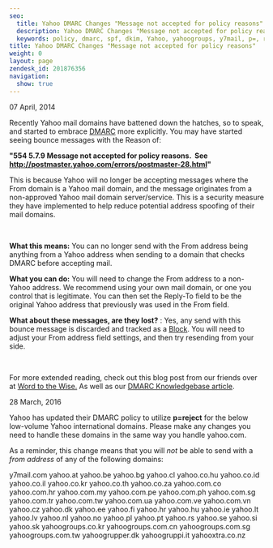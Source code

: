 ```yaml
---
seo:
  title: Yahoo DMARC Changes "Message not accepted for policy reasons"
  description: Yahoo DMARC Changes "Message not accepted for policy reasons"
  keywords: policy, dmarc, spf, dkim, Yahoo, yahoogroups, y7mail, p=, reject, p=reject
title: Yahoo DMARC Changes "Message not accepted for policy reasons"
weight: 0
layout: page
zendesk_id: 201876356
navigation:
  show: true
---
```


07 April, 2014

Recently Yahoo mail domains have battened down the hatches, so to speak, and started to embrace [DMARC](http://sendgrid.com/blog/dmarc-domain-based-message-authentication-reporting-conformance/) more explicitly.&nbsp;You may have started seeing bounce messages with the Reason of:

**"554 5.7.9 Message not accepted for policy reasons. &nbsp;See http://postmaster.yahoo.com/errors/postmaster-28.html" &nbsp;**

This is because Yahoo will no longer be accepting messages where the From domain is a Yahoo mail domain, and the message originates from a non-approved Yahoo mail domain server/service. This is a security measure they have implemented to help reduce potential address spoofing of their mail domains.&nbsp;

&nbsp;

**What this means:** You can no longer send with the From address being anything from a Yahoo address when sending to a domain that checks DMARC before accepting mail.&nbsp;

**What you can do:** You will need to change the From address to a non-Yahoo address. We recommend using your own mail domain, or one you control that is legitimate. You can then set the Reply-To field to be the original Yahoo address that previously was used in the From field.&nbsp;

**What about these messages, are they lost?** : Yes, any send with this bounce message is discarded and tracked as a [Block](http://sendgrid.com/blocks). You will need to adjust your From address field settings, and then try resending from your side.

&nbsp;

For more extended reading, check out this blog post from our friends over at [Word to the Wise.](https://wordtothewise.com/2014/04/brief-dmarc-primer/)&nbsp;As well as our [DMARC Knowledgebase article](https://sendgrid.zendesk.com/hc/en-us/articles/200182958-Everything-about-DMARC-).



28 March, 2016

Yahoo has updated their DMARC policy to utilize **p=reject** for the below low-volume Yahoo international domains. Please make any changes you need to handle these domains in the same way you handle yahoo.com. 

As a reminder, this change means that you will _not_ be able to send with a _from address_ of any of the following domains:

y7mail.com
yahoo.at
yahoo.be
yahoo.bg
yahoo.cl
yahoo.co.hu
yahoo.co.id
yahoo.co.il
yahoo.co.kr
yahoo.co.th
yahoo.co.za
yahoo.com.co
yahoo.com.hr
yahoo.com.my
yahoo.com.pe
yahoo.com.ph
yahoo.com.sg
yahoo.com.tr
yahoo.com.tw
yahoo.com.ua
yahoo.com.ve
yahoo.com.vn
yahoo.cz
yahoo.dk
yahoo.ee
yahoo.fi
yahoo.hr
yahoo.hu
yahoo.ie
yahoo.lt
yahoo.lv
yahoo.nl
yahoo.no
yahoo.pl
yahoo.pt
yahoo.rs
yahoo.se
yahoo.si
yahoo.sk
yahoogroups.co.kr
yahoogroups.com.cn
yahoogroups.com.sg
yahoogroups.com.tw
yahoogrupper.dk
yahoogruppi.it
yahooxtra.co.nz
